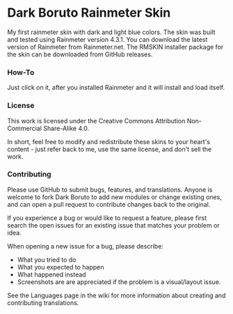 # Dark Boruto Rainmeter Skin

My first rainmeter skin with dark and light blue colors.
The skin was built and tested using Rainmeter version 4.3.1. You can download the latest version of Rainmeter from Rainmeter.net. The RMSKIN installer package for the skin can be downloaded from GitHub releases.

### How-To ###

Just click on it, after you installed Rainmeter and it will install and load itself.

### License ###

This work is licensed under the Creative Commons Attribution Non-Commercial Share-Alike 4.0.

In short, feel free to modify and redistribute these skins to your heart's content - just refer back to me, use the same license, and don't sell the work.

### Contributing ###

Please use GitHub to submit bugs, features, and translations. Anyone is welcome to fork Dark Boruto to add new modules or change existing ones, and can open a pull request to contribute changes back to the original.

If you experience a bug or would like to request a feature, please first search the open issues for an existing issue that matches your problem or idea.

When opening a new issue for a bug, please describe:

* What you tried to do
* What you expected to happen
* What happened instead
* Screenshots are are appreciated if the problem is a visual/layout issue.

See the Languages page in the wiki for more information about creating and contributing translations.
